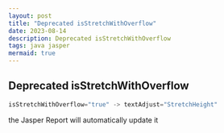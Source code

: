 ```yaml
---
layout: post
title: "Deprecated isStretchWithOverflow"
date: 2023-08-14
description: Deprecated isStretchWithOverflow
tags: java jasper
mermaid: true
---
```


## Deprecated isStretchWithOverflow

```java
isStretchWithOverflow="true" -> textAdjust="StretchHeight" 
```

the Jasper Report will automatically update it